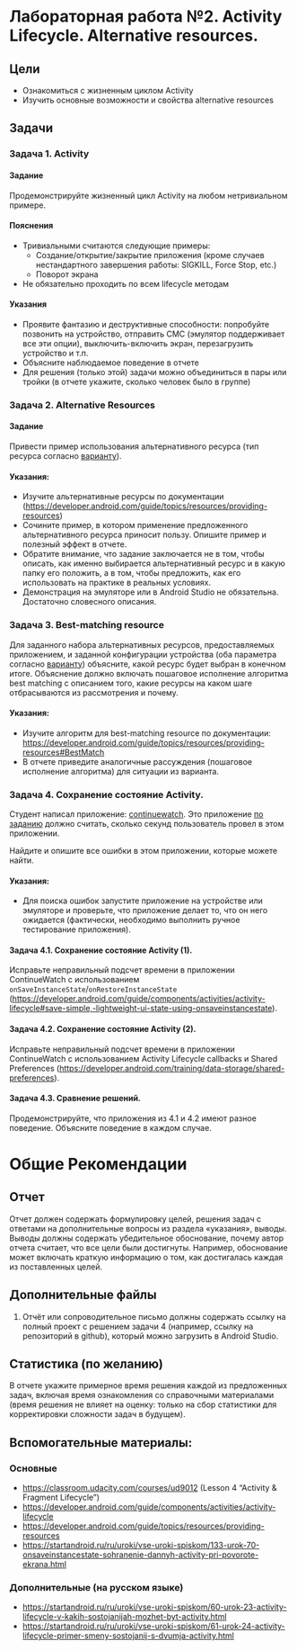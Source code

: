 # Лабораторная работа №2. Activity Lifecycle. Alternative resources.  
## Цели  
* Ознакомиться с жизненным циклом Activity  
* Изучить основные возможности и свойства alternative resources  
  
## Задачи  
### Задача 1. Activity  
#### Задание  
Продемонстрируйте жизненный цикл Activity на любом нетривиальном примере.  
  
#### Пояснения  
* Тривиальными считаются следующие примеры:  
  * Создание/открытие/закрытие приложения (кроме случаев нестандартного завершения работы: SIGKILL, Force Stop, etc.)
  * Поворот экрана  
* Не обязательно проходить по всем lifecycle методам  
  
#### Указания  
* Проявите фантазию и деструктивные способности: попробуйте позвонить на устройство, отправить СМС (эмулятор поддерживает все эти опции), выключить-включить экран, перезагрузить устройство и т.п.  
* Объясните наблюдаемое поведение в отчете  
* Для решения (только этой) задачи можно объединиться в пары или тройки (в отчете укажите, сколько человек было в группе)  
  
### Задача 2. Alternative Resources  
#### Задание  
Привести пример использования альтернативного ресурса (тип ресурса согласно [варианту](VARIANTS02.md)).  
  
#### Указания:  
* Изучите альтернативные ресурсы по документации (https://developer.android.com/guide/topics/resources/providing-resources)
* Сочините пример, в котором применение предложенного альтернативного ресурса приносит пользу. Опишите пример и полезный эффект в отчете.
* Обратите внимание, что задание заключается не в том, чтобы описать, как именно выбирается альтернативный ресурс и в какую папку его положить, а в том, чтобы предложить, как его использовать на практике в реальных условиях.
* Демонстрация на эмуляторе или в Android Studio не обязательна. Достаточно словесного описания.
  
### Задача 3. Best-matching resource  
Для заданного набора альтернативных ресурсов, предоставляемых приложением, и заданной конфигурации устройства (оба параметра согласно [варианту](VARIANTS03.txt)) объясните, какой ресурс будет выбран в конечном итоге. Объяснение должно включать пошаговое исполнение алгоритма best matching с описанием того, какие ресурсы на каком шаге отбрасываются из рассмотрения и почему.
  
#### Указания:  
* Изучите алгоритм для best-matching resource по документации: https://developer.android.com/guide/topics/resources/providing-resources#BestMatch  
* В отчете приведите аналогичные рассуждения (пошаговое исполнение алгоритма) для ситуации из варианта.  
  
### Задача 4. Сохранение состояние Activity.

Студент написал приложение: [continuewatch](continuewatch). Это приложение [по заданию](continuewatch/README.md) должно считать, сколько секунд пользователь провел в этом приложении.  

Найдите и опишите все ошибки в этом приложении, которые можете найти.

#### Указания:  
* Для поиска ошибок запустите приложение на устройстве или эмуляторе и проверьте, что приложение делает то, что он него ожидается (фактически, необходимо выполнить ручное тестирование приложения). 

#### Задача 4.1. Сохранение состояние Activity (1).

Исправьте неправильный подсчет времени в приложении ContinueWatch с использованием `onSaveInstanceState`/`onRestoreInstanceState` 
(https://developer.android.com/guide/components/activities/activity-lifecycle#save-simple,-lightweight-ui-state-using-onsaveinstancestate).


#### Задача 4.2. Сохранение состояние Activity (2).

Исправьте неправильный подсчет времени в приложении ContinueWatch с использованием Activity Lifecycle callbacks и Shared Preferences (https://developer.android.com/training/data-storage/shared-preferences).


#### Задача 4.3. Сравнение решений.

Продемонстрируйте, что приложения из 4.1 и 4.2 имеют разное поведение. Объясните поведение в каждом случае.

# Общие Рекомендации

## Отчет  
Отчет должен содержать формулировку целей, решения задач с ответами на дополнительные вопросы из раздела «указания», выводы. Выводы должны содержать убедительное обоснование, почему автор отчета считает, что все цели были достигнуты. Например, обоснование может включать краткую информацию о том, как достигалась каждая из поставленных целей.

## Дополнительные файлы

1. Отчёт или сопроводительное письмо должны содержать ссылку на полный проект с решением задачи 4 (например, ссылку на репозиторий в github), который можно загрузить в Android Studio.

## Статистика (по желанию)
В отчете укажите примерное время решения каждой из предложенных задач, включая время ознакомления со справочными материалами (время решения не влияет на оценку: только на сбор статистики для корректировки сложности задач в будущем).

## Вспомогательные материалы:  
### Основные
* https://classroom.udacity.com/courses/ud9012 (Lesson 4 “Activity & Fragment Lifecycle”)  
* https://developer.android.com/guide/components/activities/activity-lifecycle  
* https://developer.android.com/guide/topics/resources/providing-resources
* https://startandroid.ru/ru/uroki/vse-uroki-spiskom/133-urok-70-onsaveinstancestate-sohranenie-dannyh-activity-pri-povorote-ekrana.html

### Дополнительные (на русском языке)  
* https://startandroid.ru/ru/uroki/vse-uroki-spiskom/60-urok-23-activity-lifecycle-v-kakih-sostojanijah-mozhet-byt-activity.html  
* https://startandroid.ru/ru/uroki/vse-uroki-spiskom/61-urok-24-activity-lifecycle-primer-smeny-sostojanij-s-dvumja-activity.html  